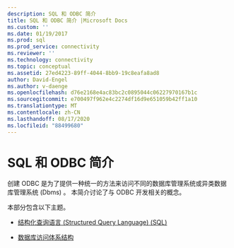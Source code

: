 ```yaml
---
description: SQL 和 ODBC 简介
title: SQL 和 ODBC 简介 |Microsoft Docs
ms.custom: ''
ms.date: 01/19/2017
ms.prod: sql
ms.prod_service: connectivity
ms.reviewer: ''
ms.technology: connectivity
ms.topic: conceptual
ms.assetid: 27ed4223-89ff-4044-8bb9-19c8eafa8ad8
author: David-Engel
ms.author: v-daenge
ms.openlocfilehash: d76e2168e4ac83bc2c0895044c06227970167b1c
ms.sourcegitcommit: e700497f962e4c2274df16d9e651059b42ff1a10
ms.translationtype: MT
ms.contentlocale: zh-CN
ms.lasthandoff: 08/17/2020
ms.locfileid: "88499680"
---
```

# <a name="introduction-to-sql-and-odbc"></a>SQL 和 ODBC 简介
创建 ODBC 是为了提供一种统一的方法来访问不同的数据库管理系统或异类数据库管理系统 (Dbms) 。 本简介讨论了与 ODBC 开发相关的概念。  
  
 本部分包含以下主题。  
  
-   [结构化查询语言 (Structured Query Language) (SQL)](../../odbc/reference/structured-query-language-sql.md)  
  
-   [数据库访问体系结构](../../odbc/reference/database-access-architecture.md)
